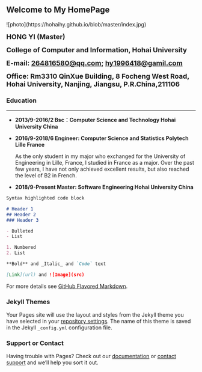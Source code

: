 ## Welcome to My HomePage
<div align=left>![photo](https://hohaihy.github.io/blob/master/index.jpg)</div>

  <font size=4>**HONG  YI  (Master)**</font>
  
  <font size=4>**College of Computer and Information, Hohai University**</font>
  
  <font size=4>**E-mail: 264816580@qq.com; hy1996418@gamil.com**</font>
  
  <font size=4>**Office: Rm3310 QinXue Building, 8 Focheng West Road, Hohai University, Nanjing, Jiangsu, P.R.China,211106**</font>
  

### Education
*** 
+ **2013/9-2016/2   Bsc：Computer Science and Technology   Hohai University   China**

+ **2016/9-2018/6   Engineer: Computer Science and Statistics   Polytech Lille   France**

  As the only student in my major who exchanged for the University of Engineering in Lille, France, I studied in France as a major. Over  the past few years, I have not only achieved excellent results, but also reached the level of B2 in French.
+ **2018/9-Present   Master: Software Engineering Hohai University   China**

```markdown
Syntax highlighted code block

# Header 1
## Header 2
### Header 3

- Bulleted
- List

1. Numbered
2. List

**Bold** and _Italic_ and `Code` text

[Link](url) and ![Image](src)
```

For more details see [GitHub Flavored Markdown](https://guides.github.com/features/mastering-markdown/).

### Jekyll Themes

Your Pages site will use the layout and styles from the Jekyll theme you have selected in your [repository settings](https://github.com/hohaihy/hohaihy.github.io/settings). The name of this theme is saved in the Jekyll `_config.yml` configuration file.

### Support or Contact

Having trouble with Pages? Check out our [documentation](https://help.github.com/categories/github-pages-basics/) or [contact support](https://github.com/contact) and we’ll help you sort it out.
